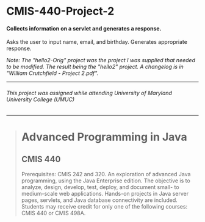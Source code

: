 # CMIS-440-Project-2
#### Collects information on a servlet and generates a response.

Asks the user to input name, email, and birthday. Generates appropriate response.

_Note: The "hello2-Orig" project was the project I was supplied that needed to be modified.  The result being the "hello2" project. A changelog is in "William Crutchfield - Project 2.pdf"._

---
###### This project was assigned while attending University of Maryland University College (UMUC)
---

><h1>Advanced Programming in Java</h1>
><h2>CMIS 440</h2>
><p>Prerequisites: CMIS 242 and 320. An exploration of advanced Java programming, using the Java Enterprise edition. The objective is to analyze, design, develop, test, deploy, and document small- to medium-scale web applications. Hands-on projects in Java server pages, servlets, and Java database connectivity are included. Students may receive credit for only one of the following courses: CMIS 440 or CMIS 498A.</p>
